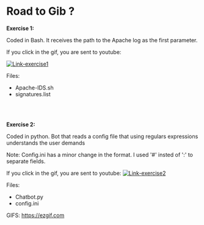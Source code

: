 # Road to Gib ?


<b>Exercise 1:</b>

Coded in Bash. It receives the path to the Apache log as the first parameter.

If you click in the gif, you are sent to youtube:

[![Link-exercise1](https://i.imgur.com/cYqsajS.gif)](https://www.youtube.com/watch?v=hxArxdov6m8)

Files:
  - Apache-IDS.sh
  - signatures.list





<br/>
<br/>





<b>Exercise 2:</b>

Coded in python. Bot that reads a config file that using regulars expressions understands the user demands</p>
Note: Config.ini has a minor change in the format. I used '#' insted of ':' to separate fields.

If you click in the gif, you are sent to youtube:
[![Link-exercise2](https://i.imgur.com/cYqsajS.gif)](https://www.youtube.com/watch?v=hxArxdov6m8)

Files:
  - Chatbot.py
  - config.ini


GIFS:
https://ezgif.com
